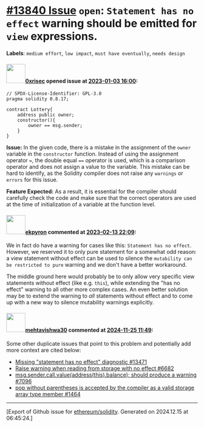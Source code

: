 # [\#13840 Issue](https://github.com/ethereum/solidity/issues/13840) `open`: ``Statement has no effect`` warning should be emitted for ``view`` expressions.
**Labels**: `medium effort`, `low impact`, `must have eventually`, `needs design`


#### <img src="https://avatars.githubusercontent.com/u/42447141?u=4028b4aaff26016163b839b5f0acb8b614a0b761&v=4" width="50">[0xrisec](https://github.com/0xrisec) opened issue at [2023-01-03 16:00](https://github.com/ethereum/solidity/issues/13840):

```
// SPDX-License-Identifier: GPL-3.0
pragma solidity 0.8.17;

contract Lottery{
    address public owner;
    constructor(){
        owner == msg.sender;
    }
} 
```

**Issue:** In the given code, there is a mistake in the assignment of the `owner` variable in the `constructor` function. Instead of using the assignment operator `=`, the double equal `==` operator is used, which is a comparison operator and does not assign a value to the variable. This mistake can be hard to identify, as the Solidity compiler does not raise any `warnings` or `errors` for this issue.

**Feature Expected:** As a result, it is essential for the compiler should carefully check the code and make sure that the correct operators are used at the time of initialization of a variable at the function level.

#### <img src="https://avatars.githubusercontent.com/u/1347491?v=4" width="50">[ekpyron](https://github.com/ekpyron) commented at [2023-02-13 22:09](https://github.com/ethereum/solidity/issues/13840#issuecomment-1428759194):

We in fact do have a warning for cases like this: ``Statement has no effect``. However, we reserved it to only pure statement for a somewhat odd reason: a view statement without effect can be used to silence the ``mutability can be restricted to pure`` warning and we don't have a better workaround.

The middle ground here would probably be to only allow very specific view statements without effect (like e.g. ``this``), while extending the "has no effect" warning to all other more complex cases. An even better solution may be to extend the warning to *all* statements without effect and to come up with a new way to silence mutability warnings explicitly.

#### <img src="https://avatars.githubusercontent.com/u/32997409?u=b4f328ebdfeb0517e767cf91f267149f15bc3d7c&v=4" width="50">[mehtavishwa30](https://github.com/mehtavishwa30) commented at [2024-11-25 11:49](https://github.com/ethereum/solidity/issues/13840#issuecomment-2497796441):

Some other duplicate issues that point to this problem and potentially add more context are cited below:
* [Missing "statement has no effect" diagnostic #13471](https://github.com/ethereum/solidity/issues/13471)
* [Raise warning when reading from storage with no effect #6682](https://github.com/ethereum/solidity/issues/6682)
* [msg.sender.call.value(address(this).balance); should produce a warning #7096](https://github.com/ethereum/solidity/issues/7096)
* [pop without parentheses is accepted by the compiler as a valid storage array type member #1464](https://github.com/ethereum/solidity/issues/14643#issuecomment-1831492747)


-------------------------------------------------------------------------------



[Export of Github issue for [ethereum/solidity](https://github.com/ethereum/solidity). Generated on 2024.12.15 at 06:45:24.]
